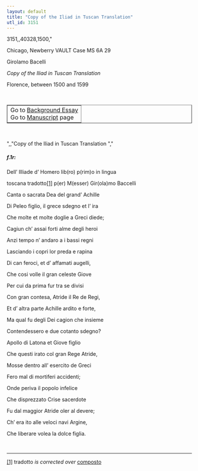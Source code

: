 ```yaml
---
layout: default
title: "Copy of the Iliad in Tuscan Translation"
utl_id: 3151
---
```


3151,,40328,1500,"
<p>Chicago, Newberry VAULT Case MS 6A 29</p>
<p style=""margin-left:.25in;"">Girolamo Bacelli</p>
<p style=""margin-left:.25in;""><em>Copy of the Iliad in Tuscan Translation</em></p>
<p style=""margin-left:.25in;"">Florence, between 1500 and 1599</p>
<p style=""font-size: 0.1em;""> </p>
<table border=""0.5"" cellpadding=""1"" cellspacing=""1"" style=""width: 200px; background-color:#F8F8F8;""><tbody style=""border-color:#ccc""><tr style=""border-color:#ccc""><td>Go to <a href=""https://italian-paleography.library.utoronto.ca/content/about_IP_046"" style=""font-weight:300;"" target=""_blank"">Background Essay</a><br />
			Go to <a href=""https://italian-paleography.library.utoronto.ca/islandora/object/italianpaleography%3AIP_046"" style=""font-weight:300;"" target=""_blank"">Manuscript</a> page</td>
</tr></tbody></table><p> </p>
",,"Copy of the Iliad in Tuscan Translation
","
<h5 style=""color:#555;"">f.1r:</h5>
<p>Dell’ Illiade d’ Homero lib(ro) p(rim)o in lingua</p>
<p>toscana tradotto<a href=""#_ftn1"" name=""_ftnref1"" title="""" id=""_ftnref1"">[1]</a> p(er) M(esser) Gir(ola)mo Baccelli</p>
<p>Canta o sacrata Dea del grand’ Achille</p>
<p>Di Peleo figlio, il grece sdegno et l’ ira</p>
<p>Che molte et molte doglie a Greci diede;</p>
<p>Cagiun ch’ assai forti alme degli heroi</p>
<p>Anzi tempo n’ andaro a i bassi regni</p>
<p>Lasciando i copri lor preda e rapina</p>
<p>Di can feroci, et d’ affamati augelli,</p>
<p>Che cosi volle il gran celeste Giove</p>
<p>Per cui da prima fur tra se divisi</p>
<p>Con gran contesa, Atride il Re de Regi,</p>
<p>Et d’ altra parte Achille ardito e forte,</p>
<p>Ma qual fu degli Dei cagion che insieme</p>
<p>Contendessero e due cotanto sdegno?</p>
<p>Apollo di Latona et Giove figlio</p>
<p>Che questi irato col gran Rege Atride,</p>
<p>Mosse dentro all’ esercito de Greci</p>
<p>Fero mal di mortiferi accidenti;</p>
<p>Onde periva il popolo infelice</p>
<p>Che disprezzato Crise sacerdote</p>
<p>Fu dal maggior Atride oler al devere;</p>
<p>Ch’ era ito alle veloci navi Argine,</p>
<p>Che liberare volea la dolce figlia.</p>
<div> 
<hr align=""left"" size=""1"" width=""33%"" /><div id=""ftn1"">
<p><a href=""#_ftnref1"" name=""_ftn1"" title="""" id=""_ftn1"">[1]</a> tradotto <em>is corrected over</em> <u>composto</u></p>
</div>
</div>
